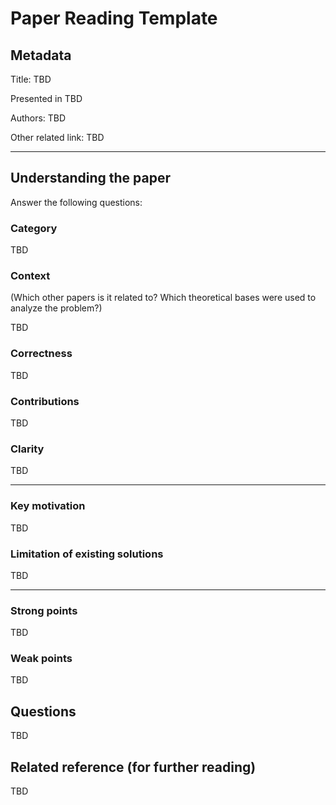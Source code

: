 # Paper Reading Template

## Metadata

Title: TBD

Presented in TBD

Authors: TBD

Other related link: TBD

---

## Understanding the paper

Answer the following questions:

### Category

TBD

### Context

(Which other papers is it related to? Which theoretical bases were used to analyze the problem?)

TBD

### Correctness

TBD

### Contributions

TBD

### Clarity

TBD



---

### Key motivation

TBD

### Limitation of existing solutions

TBD



---

### Strong points 

TBD

### Weak points

TBD



## Questions

TBD



## Related reference (for further reading)

TBD
